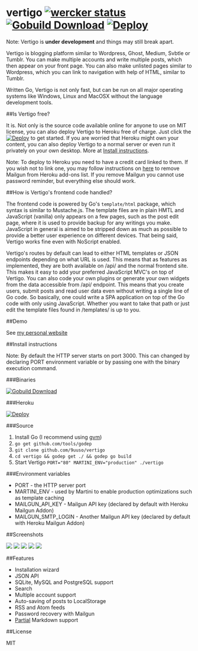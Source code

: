 vertigo [![wercker status](https://app.wercker.com/status/e1f07b85320f902313d32fec503c5017/s/master "wercker status")](https://app.wercker.com/project/bykey/e1f07b85320f902313d32fec503c5017) [![Gobuild Download](https://img.shields.io/badge/gobuild-download-green.svg?style=flat)](http://gobuild.io/github.com/9uuso/vertigo) [![Deploy](https://www.herokucdn.com/deploy/button.png)](https://heroku.com/deploy)
=======

Note: Vertigo is **under development** and things may still break apart.

Vertigo is blogging platform similar to Wordpress, Ghost, Medium, Svbtle or Tumblr. You can make multiple accounts and write multiple posts, which then appear on your front page. You can also make unlisted pages similar to Wordpress, which you can link to navigation with help of HTML, similar to Tumblr.

Written Go, Vertigo is not only fast, but can be run on all major operating systems like Windows, Linux and MacOSX without the language development tools.

##Is Vertigo free?

It is. Not only is the source code available online for anyone to use on MIT license, you can also deploy Vertigo to Heroku free of charge. Just click the [![Deploy](https://www.herokucdn.com/deploy/button.png)](https://heroku.com/deploy) to get started. If you are worried that Heroku might own your content, you can also deploy Vertigo to a normal server or even run it privately on your own desktop. More at [Install instructions](https://github.com/9uuso/vertigo#install-instructions).

Note: To deploy to Heroku you need to have a credit card linked to them. If you wish not to link one, you may follow instructions on [here](https://github.com/9uuso/vertigo/issues/8) to remove Mailgun from Heroku add-ons list. If you remove Mailgun you cannot use password reminder, but everything else should work.

##How is Vertigo's frontend code handled?

The frontend code is powered by Go's `template/html` package, which syntax is similar to Mustache.js. The template files are in plain HMTL and JavaScript (vanilla) only appears on a few pages, such as the post edit page, where it is used to provide backup for any writings you make. JavaScript in general is aimed to be stripped down as much as possible to provide a better user experience on different devices. That being said, Vertigo works fine even with NoScript enabled.

Vertigo's routes by default can lead to either HTML templates or JSON endpoints depending on what URL is used. This means that as features as implemented, they are both available on /api/ and the normal frontend site. This makes it easy to add your preferred JavaScript MVC's on top of Vertigo. You can also code your own plugins or generate your own widgets from the data accessible from /api/ endpoint. This means that you create users, submit posts and read user data even without writing a single line of Go code. So basically, one could write a SPA application on top of the Go code with only using JavaScript. Whether you want to take that path or just edit the template files found in /templates/ is up to you.

##Demo

See [my personal website](http://www.juusohaavisto.com/)

##Install instructions

Note: By default the HTTP server starts on port 3000. This can changed by declaring PORT environment variable or by passing one with the binary execution command.

###Binaries

[![Gobuild Download](https://img.shields.io/badge/gobuild-download-green.svg?style=flat)](http://gobuild.io/github.com/9uuso/vertigo)

###Heroku

[![Deploy](https://www.herokucdn.com/deploy/button.png)](https://heroku.com/deploy)

###Source

1. Install Go (I recommend using [gvm](https://github.com/moovweb/gvm))
2. `go get github.com/tools/godep`
3. `git clone github.com/9uuso/vertigo`
4. `cd vertigo && godep get ./ && godep go build`
5. Start Vertigo `PORT="80" MARTINI_ENV="production" ./vertigo`

###Environment variables
* PORT - the HTTP server port
* MARTINI_ENV - used by Martini to enable production optimizations such as template caching
* MAILGUN_API_KEY - Mailgun API key (declared by default with Heroku Mailgun Addon)
* MAILGUN_SMTP_LOGIN - Another Mailgun API key (declared by default with Heroku Mailgun Addon)

##Screenshots

![](http://i.imgur.com/EGlBhjP.png)
![](http://i.imgur.com/0AfvQnW.png)
![](http://i.imgur.com/AeC9xml.png)
![](http://i.imgur.com/rDlM9IX.png)
![](http://i.imgur.com/EwFcRfq.png)

##Features

- Installation wizard
- JSON API
- SQLite, MySQL and PostgreSQL support
- Search
- Multiple account support
- Auto-saving of posts to LocalStorage
- RSS and Atom feeds
- Password recovery with Mailgun
- [Partial](https://github.com/9uuso/vertigo/issues/7) Markdown support

##License

MIT
